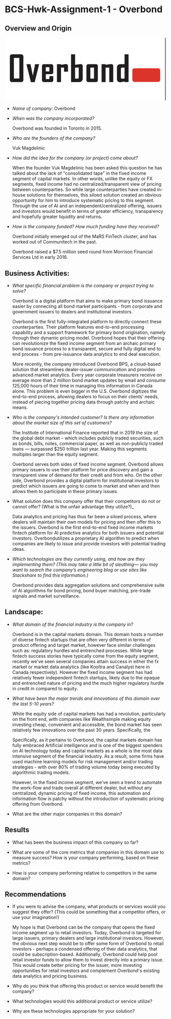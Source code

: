 # BCS-Hwk-Assignment-1 - Overbond
## Overview and Origin

![Overbond](Images/Overbond-pic.png)


* _Name of company:_
    Overbond

* _When was the company incorporated?_

    Overbond was founded in Toronto in 2015.

* _Who are the founders of the company?_

    Vuk Magdelinic

* _How did the idea for the company (or project) come about?_

    When the founder Vuk Magdelinic has been asked this question he has talked about the lack of "consolidated tape" in the fixed income segment of capital markets. In other words, unlike the equity or FX segments, fixed income had no centralized/transparent view of pricing between counterparties. So while large counterparties have created in-house solutions for themselves, this siloed solution created an obvious opportunity for him to introduce systematic pricing to this segment. Through the use of AI and an independent/centralized offering, issuers and investors would benefit in terms of greater efficiency, transparency and hopefully greater liquidity and returns.



* _How is the company funded? How much funding have they received?_

    Overbond initially emerged out of the MaRS FinTech cluster, and has worked out of Communitech in the past.
    
    Overbond raised a $7.5 million seed round from Morrison Financial Services Ltd in early 2016.


## Business Activities:

* _What specific financial problem is the company or project trying to solve?_

    Overbond is a digital platform that aims to make primary bond issuance easier by connecting all bond market participants - from corporate and government issuers to dealers and institutional investors.

    Overbond is the first fully-integrated platform to directly connect these counterparties. Their platform features end-to-end processing capability and a support framework for primary bond origination, namely through their dynamic pricing model. Overbond hopes that their offering can revolutionize the fixed income segment from an archaic primary bond issuance process to a transparent, secure and fully digital end to end process - from pre-issuance data analytics to end deal execution.

    More recently, the company  introduced Overbond BPS, a cloud-based solution that streamlines dealer-issuer communication and provides advanced market analytics. Every year corporate treasurers receive on average more than 2 million bond market updates by email and consume 125,000 hours of their time in managing this information in Canada alone. This problem is even bigger in the U.S. Overbond digitizes the end-to-end process, allowing dealers to focus on their clients’ needs, instead of piecing together pricing data through patchy and archaic means.

* _Who is the company's intended customer?  Is there any information about the market size of this set of customers?_

    The Institute of International Finance reported that in 2019 the size of the global debt market – which includes publicly traded securities, such as bonds, bills, notes, commercial paper, as well as non-publicly traded loans — surpassed $250 trillion last year. Making this segments multiples larger than the equity segment.

    Overbond serves both sides of fixed income segment. Overbond allows primary issuers to use their platform for price discovery and gain a transparent view of demand for their credit and from who. On the other side, Overbond provides a digital platform for institutional investors to predict which issuers are going to come to market and when and then allows them to participate in these primary issues.


* What solution does this company offer that their competitors do not or cannot offer? (What is the unfair advantage they utilize?)_

    Data analytics and pricing has thus far been a siloed process, where dealers will maintain their own models for pricing and then offer this to the issuers. Overbond is the first end-to-end fixed income markets fintech platform for AI predictive analytics for both issuers and potential investors. Overbondutilizes a proprietary AI algorithm to predict when companies are likely to issue and provide investors with potential trading ideas.

* _Which technologies are they currently using, and how are they implementing them? (This may take a little bit of sleuthing–– you may want to search the company’s engineering blog or use sites like Stackshare to find this information.)_

    Overbond provides data aggregation solutions and comprehensive suite of AI algorithms for bond pricing, bond buyer matching, pre-trade signals and market surveillance.


## Landscape:

* _What domain of the financial industry is the company in?_

    Overbond is in the capital markets domain. This domain hosts a number of diverse fintech startups that are often very different in terms of product offering and target market, however face similar challenges such as: regulatory hurdles and entrenched processes. While large fintech success stories have typically come from the equity segment, recently we've seen several companies attain success in either the fx market or market data analytics (like Kooltra and Canalyst here in Canada respectively). However the fixed income segment has had relatively fewer independent fintech startups, likely due to the opaque and entrenched nature of pricing and the much higher regulatory hurdle in credit in compared to equity.

* _What have been the major trends and innovations of this domain over the last 5-10 years?_

    While the equity side of capital markets has had a revolution, particularly on the front end, with companies like Wealthsimple making equity investing cheap, convenient and accessible, the bond market has seen relatively few innovations over the past 30 years. Specifically, the 

    Specifically, as it pertains to Overbond, the capital markets domain has fully embraced Artificial intelligence and is one of the biggest spenders on AI technology today and capital markets as a whole is the most data intensive segment of the financial industry. As a result, some firms have used machine learning models for risk management and/or trading strategies - with over 80% of trading volume today being executed by algorithmic trading models.

    However, in the fixed income segment, we've seen a trend to automate the work-flow and trade overall at different dealer, but without any centralized, dynamic pricing of fixed income, this automation and information flow is patchy without the introduction of systematic pricing offering from Overbond.


* What are the other major companies in this domain?



## Results

* What has been the business impact of this company so far?

    

* What are some of the core metrics that companies in this domain use to measure success? How is your company performing, based on these metrics?

* How is your company performing relative to competitors in the same domain?

## Recommendations

* If you were to advise the company, what products or services would you suggest they offer? (This could be something that a competitor offers, or use your imagination!)

    My hope is that Overbond can be the company that opens the fixed income segment up to retail investors. Today, Overbond is targeted for large issuers, primary dealers and large institutional investors. However, the obvious next step would be to offer some form of Overbond to retail investors - perhaps a condensed offering of their data analytics, that could be subscription-based. Additionally, Overbond could help pool retail investor funds to allow them to invest directly into a primary issue. This would create better pricing for the issuer, more investing opportunities for retail investors and complement Overbond's existing data analytics and pricing business.

* Why do you think that offering this product or service would benefit the company?



* What technologies would this additional product or service utilize?

* Why are these technologies appropriate for your solution?